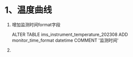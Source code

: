 # 1、温度曲线

1. 增加监测时间format字段

	ALTER TABLE ims_instrument_temperature_202308 ADD monitor_time_format datetime  COMMENT '监测时间'

2. 




